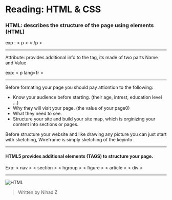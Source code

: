 # Reading: HTML & CSS



### HTML: describes the structure of the page using elements (HTML)
exp : < p >  < /p >

----------------------------------------------------------------------


Attribute: provides additional info to the tag, its made of two parts Name and Value 

exp: < p lang=fr >

----------------------------------------------------------------------------------------------------------------------------------------

Before formating your page you should pay attiontion to the following: 

- Know your audience before starting. (their age, intrest, education level ...)
- Why they will visit your page. (the value of your page0)
- What they need to see.
- Structure your site and build your site map, which is orginizing your content into sections or pages. 

Before structure your website and like drawing any picture you can just start with sketching, Wireframe is simply sketching of the keyinfo

-------------------------------------------------------------------------

#### HTML5 provides additional elements (TAGS) to structure your page.

Exp: < nav > < section > < hgroup > < figure > < article > < div >

-------------------------------------------------------------------------------------------------------------
![HTML](https://www.w3.org/html/logo/downloads/HTML5_Logo_512.png)

> Written by Nihad.Z 
